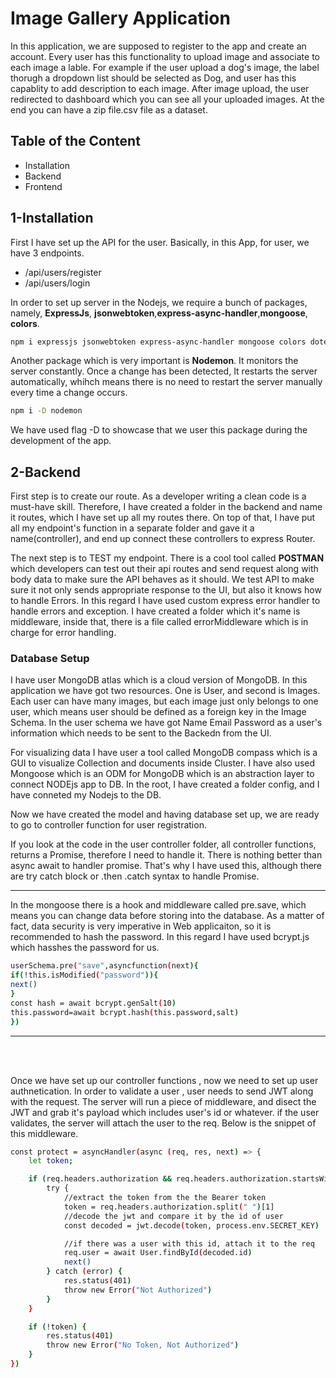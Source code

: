 <h1>Image Gallery Application</h1>
<p>
  In this application, we are supposed to register to the app and create an account. Every user has this functionality to upload image and associate to each image a lable. For example if
  the user upload a dog's image, the label thorugh a dropdown list should be selected as Dog, and user has this capablity to add description to each image.
  After image upload, the user redirected to dashboard which you can see all your uploaded images. At the end you can have a zip file.csv file as a dataset.
</p>

## Table of the Content
<ul>
  <li>Installation</li>
  <li>Backend</li>
  <li>Frontend</li>
</ul>

<h2>1-Installation</h2>
<p>First I have set up the API for the user. Basically, in this App, for user, we have 3 endpoints. 
<ul>
  <li>/api/users/register</li>
  <li>/api/users/login</li>
</ul>
</p>
<p>
  In order to set up server in the Nodejs, we require a bunch of packages, namely, <strong>ExpressJs</strong>, <strong>jsonwebtoken</strong>,<strong>express-async-handler</strong>,<strong>mongoose</strong>,
  <strong>colors</strong>.

</p>

  ```bash
  npm i expressjs jsonwebtoken express-async-handler mongoose colors dotenv
```

<p>
  Another package which is very important is <strong>Nodemon</strong>. It monitors the server constantly. Once a change has been detected, It restarts the server automatically, whihch means there is no need to restart the server manually every time a change occurs.

```bash
npm i -D nodemon
```
We have used flag -D to showcase that we user this package during the development of the app.
  
</p>

<h2>2-Backend</h2>
<p>
  First step is to create our route. As a developer writing a clean code is a must-have skill. Therefore, I have created a folder in the backend and name it routes, which I have set up all my routes there.
  On top of that, I have put all my endpoint's function in a separate folder and gave it a name(controller), and end up connect these controllers to express Router.
</p>

<p>
  The next step is to TEST my endpoint. There is a cool tool called <strong>POSTMAN</strong> which developers can test out their api routes and send request along with body data to make sure the API behaves as it should.
  We test API to make sure it not only sends appropriate response to the UI, but also it knows how to handle Errors. In this regard I have used custom express error handler to handle errors and exception.
  I have created a folder which it's name is middleware, inside that, there is a file called errorMiddleware which is in charge for error handling.
</p>

<h3>
  Database Setup
</h3>
<p>
  I have user MongoDB atlas which is a cloud version of MongoDB. In this application we have got two resources. One is User, and second is Images. Each user can have many images, but each image just only belongs to one user, which means user should be defined as a foreign key in the Image Schema.
  In the user schema we have got <string>Name Email Password</string> as a user's information which needs to be sent to the Backedn from the UI.
</p>
<p>
  For visualizing data I have user a tool called MongoDB compass which is a GUI to visualize Collection and documents inside Cluster. I have also used Mongoose which is an ODM for MongoDB which is an abstraction layer to connect NODEjs app to DB. In the root, I have created a folder config, and I have conneted my Nodejs to the DB.
</p>

<p>
  Now we have created the model and having database set up, we are ready to go to controller function for user registration.
</p>

<p>
  If you look at the code in the user controller folder, all controller functions,  returns a Promise, therefore I need to handle it. There is nothing better than async await to handler promise. That's why I have used this, although there are try catch block or .then .catch syntax to handle Promise.
</p>

<hr/>

<p>In the mongoose there is a hook and middleware called pre.save, which means you can change data before storing into the database. As a matter of fact, data security is very imperative in Web applicaiton, so it is recommended to hash the password. In this regard I have used bcrypt.js which hasshes the password for us. 
</p>

```bash
userSchema.pre("save",asyncfunction(next){
if(!this.isModified("password")){
next()
}
const hash = await bcrypt.genSalt(10)
this.password=await bcrypt.hash(this.password,salt)
})
```
<hr/>
<br>
<br>
<p>
  Once we have set up our controller functions , now we need to set up user authnetication. In order to validate a user , user needs to send JWT along with the request. The server will run a piece of middleware, and disect the JWT and grab it's payload which includes user's id or whatever. if the user validates, the server will attach the user to the req. Below is the snippet of this middleware.
</p>

```bash
const protect = asyncHandler(async (req, res, next) => {
    let token;

    if (req.headers.authorization && req.headers.authorization.startsWith("Bearer ")) {
        try {
            //extract the token from the the Bearer token
            token = req.headers.authorization.split(" ")[1]
            //decode the jwt and compare it by the id of user
            const decoded = jwt.decode(token, process.env.SECRET_KEY)

            //if there was a user with this id, attach it to the req
            req.user = await User.findById(decoded.id)
            next()
        } catch (error) {
            res.status(401)
            throw new Error("Not Authorized")
        }
    }

    if (!token) {
        res.status(401)
        throw new Error("No Token, Not Authorized")
    }
})

